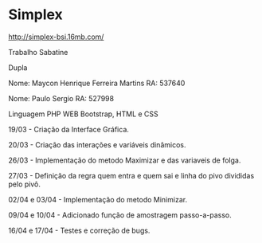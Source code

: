 # Simplex

http://simplex-bsi.16mb.com/

Trabalho Sabatine

Dupla

Nome: Maycon Henrique Ferreira Martins RA: 537640

Nome: Paulo Sergio RA: 527998

Linguagem 	PHP 
WEB 		Bootstrap, HTML e CSS

19/03 - Criação da Interface Gráfica.

20/03 - Criação das interações e variáveis dinâmicos.

26/03 - Implementação do metodo Maximizar e das variaveis de folga.

27/03 - Definição da regra quem entra e quem sai e linha do pivo divididas pelo pivô.

02/04 e 03/04 - Implementação do metodo Minimizar.

09/04 e 10/04 - Adicionado função de amostragem passo-a-passo.

16/04 e 17/04 - Testes e correção de bugs.
